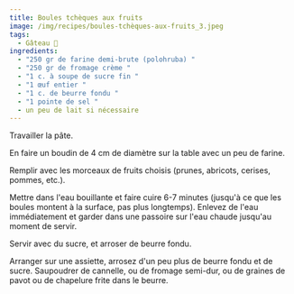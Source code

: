```yaml
---
title: Boules tchèques aux fruits
image: /img/recipes/boules-tchèques-aux-fruits_3.jpeg
tags:
  - Gâteau 🍰
ingredients:
  - "250 gr de farine demi-brute (polohruba) "
  - "250 gr de fromage crème "
  - "1 c. à soupe de sucre fin "
  - "1 œuf entier "
  - "1 c. de beurre fondu "
  - "1 pointe de sel "
  - un peu de lait si nécessaire
---
```

Travailler la pâte. 

En faire un boudin de 4 cm de diamètre sur la table avec un peu de farine.

Remplir avec les morceaux de fruits choisis (prunes, abricots, cerises, pommes, etc.).

Mettre dans l'eau bouillante et faire cuire 6-7 minutes (jusqu'à ce que les boules montent à la surface, pas plus longtemps). Enlevez de l'eau immédiatement et garder dans une passoire sur l'eau chaude jusqu'au moment de servir. 

Servir avec du sucre, et arroser de beurre fondu.

Arranger sur une assiette, arrosez d'un peu plus de beurre fondu et de sucre. Saupoudrer de cannelle, ou de  fromage semi-dur, ou de graines de pavot ou de chapelure frite dans le beurre.